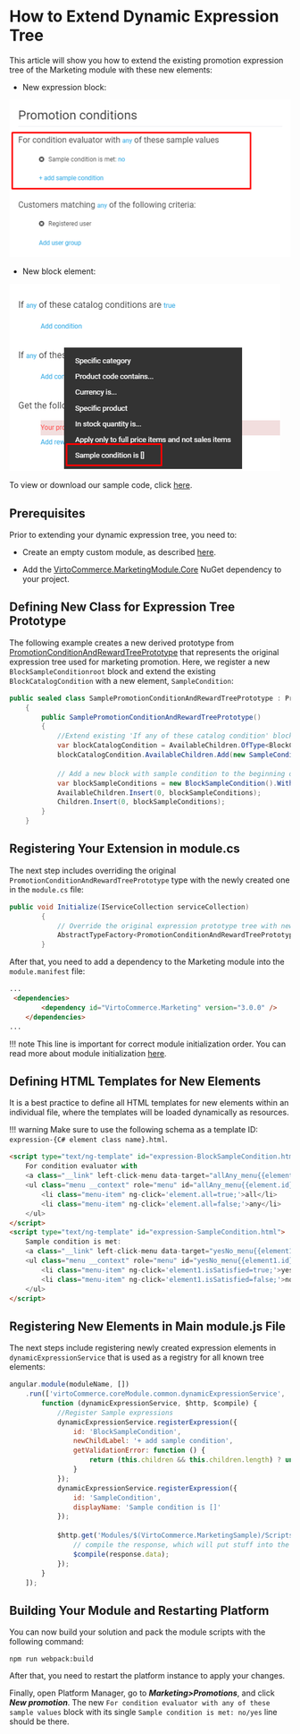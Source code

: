 ﻿# How to Extend Dynamic Expression Tree

This article will show you how to extend the existing promotion expression tree of the Marketing module with these new elements:

+ New expression block:

![New expression block](media/09-new-expression-block.png)

+ New block element:

![New block element](media/10-new-block-element.png)

To view or download our sample code, click [here](https://github.com/VirtoCommerce/vc-module-marketing/tree/dev/samples/VirtoCommerce.MarketingSampleModule.Web).

## Prerequisites
Prior to extending your dynamic expression tree, you need to:

+ Create an empty custom module, as described [here](https://docs.virtocommerce.org/new/developer-guide/Tutorials-and-How-tos/Tutorials/creating-custom-module/).
    
-   Add the [VirtoCommerce.MarketingModule.Core](https://www.nuget.org/packages/VirtoCommerce.MarketingModule.Core) NuGet dependency to your project.

## Defining New Class for Expression Tree Prototype
The following example creates a new derived prototype from [PromotionConditionAndRewardTreePrototype](https://github.com/VirtoCommerce/vc-module-marketing/blob/dev/src/VirtoCommerce.MarketingModule.Core/Model/Promotions/PromotionConditionAndRewardTreePrototype.cs) that represents the original expression tree used for marketing promotion. Here, we register a new `BlockSampleConditionroot` block and extend the existing `BlockCatalogCondition` with a new element, `SampleCondition`:

``` csharp title="SamplePromotionConditionAndRewardTreePrototype.cs"
public sealed class SamplePromotionConditionAndRewardTreePrototype : PromotionConditionAndRewardTreePrototype
    {
        public SamplePromotionConditionAndRewardTreePrototype()
        {
            //Extend existing 'If any of these catalog condition' block with a new condition element
            var blockCatalogCondition = AvailableChildren.OfType<BlockCatalogCondition>().FirstOrDefault();
            blockCatalogCondition.AvailableChildren.Add(new SampleCondition());

            // Add a new block with sample condition to the beginning of the tree
            var blockSampleConditions = new BlockSampleCondition().WithAvailConditions(new SampleCondition());
            AvailableChildren.Insert(0, blockSampleConditions);
            Children.Insert(0, blockSampleConditions);
        }
    }
```

## Registering Your Extension in module.cs
The next step includes overriding the original `PromotionConditionAndRewardTreePrototype` type with the newly created one in the `module.cs` file:

``` csharp title="module.cs"
public void Initialize(IServiceCollection serviceCollection)
        {
            // Override the original expression prototype tree with new type
            AbstractTypeFactory<PromotionConditionAndRewardTreePrototype>.OverrideType<PromotionConditionAndRewardTreePrototype, SamplePromotionConditionAndRewardTreePrototype>();
        }
```

After that, you need to add a dependency to the Marketing module into the `module.manifest` file:

``` html title="module.manifest"
...
 <dependencies>
        <dependency id="VirtoCommerce.Marketing" version="3.0.0" />
    </dependencies>
...
```

!!! note
	This line is important for correct module initialization order. You can read more about module initialization [here](https://docs.virtocommerce.org/new/developer-guide/Fundamentals/Modularity/04-loading-modules-into-app-process/#creating-solution-from-template).

## Defining HTML Templates for New Elements

It is a best practice to define all HTML templates for new elements within an individual file, where the templates will be loaded dynamically as resources.

!!! warning
	Make sure to use the following schema as a template ID: `expression-{C# element class name}.html`.

``` html title="Scripts/all-templates.js"
<script type="text/ng-template" id="expression-BlockSampleCondition.html">
    For condition evaluator with
    <a class="__link" left-click-menu data-target="allAny_menu{{element.id}}">{{element.all | boolToValue:'all':'any'}}</a> of these sample values
    <ul class="menu __context" role="menu" id="allAny_menu{{element.id}}">
        <li class="menu-item" ng-click='element.all=true;'>all</li>
        <li class="menu-item" ng-click='element.all=false;'>any</li>
    </ul>
</script>
<script type="text/ng-template" id="expression-SampleCondition.html">
    Sample condition is met: 
    <a class="__link" left-click-menu data-target="yesNo_menu{{element1.id}}">{{element1.isSatisfied | boolToValue:'yes':'no'}}</a>
    <ul class="menu __context" role="menu" id="yesNo_menu{{element1.id}}">
        <li class="menu-item" ng-click='element1.isSatisfied=true;'>yes</li>
        <li class="menu-item" ng-click='element1.isSatisfied=false;'>no</li>
    </ul>
</script>
```

## Registering New Elements in Main module.js File
The next steps include registering newly created expression elements in `dynamicExpressionService` that is used as a registry for all known tree elements:

``` js title="Script/module.js"
angular.module(moduleName, [])
    .run(['virtoCommerce.coreModule.common.dynamicExpressionService', '$http', '$compile',
        function (dynamicExpressionService, $http, $compile) {
            //Register Sample expressions
            dynamicExpressionService.registerExpression({
                id: 'BlockSampleCondition',
                newChildLabel: '+ add sample condition',
                getValidationError: function () {
                    return (this.children && this.children.length) ? undefined : 'Promotion requires at least one eligibility';
                }
            });
            dynamicExpressionService.registerExpression({
                id: 'SampleCondition',
                displayName: 'Sample condition is []'
            });

            $http.get('Modules/$(VirtoCommerce.MarketingSample)/Scripts/all-templates.html').then(function (response) {
                // compile the response, which will put stuff into the cache
                $compile(response.data);
            });
        }
    ]);
```

## Building Your Module and Restarting Platform

You can now build your solution and pack the module scripts with the following command:

``` console
npm run webpack:build
```

After that, you need to restart the platform instance to apply your changes.

Finally, open Platform Manager, go to ***Marketing>Promotions***, and click ***New promotion***. The new `For condition evaluator with any of these sample values` block with its single `Sample condition is met: no/yes` line should be there.
